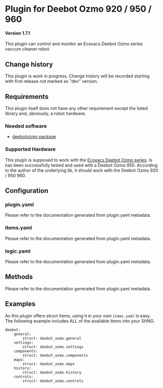 # Plugin for Deebot Ozmo 920 / 950 / 960

#### Version 1.7.1
This plugin can control and monitor an Ecovacs Deebot Ozmo series vaccum cleaner robot.

## Change history
This plugin is work in progress. Change history will be recorded starting with first release not marked as "dev" version.


## Requirements
This plugin itself does not have any other requirement except the listed library and, obviously, a robot hardware.

### Needed software
- [deebotozmo package](https://pypi.org/project/deebotozmo/)

### Supported Hardware
This plugin is supposed to work with the [Ecovacs Deebot Ozmo series](https://www.ecovacs.com/de/deebot-robotic-vacuum-cleaner?filter=28).
Is has been successfully tested and used with a Deebot Ozmo 950.
According to the author of the underlying lib, it should work with the Deebot Ozmo 920 / 950  960.

## Configuration

### plugin.yaml
Please refer to the documentation generated from plugin.yaml metadata.


### items.yaml
Please refer to the documentation generated from plugin.yaml metadata.


### logic.yaml
Please refer to the documentation generated from plugin.yaml metadata.


## Methods
Please refer to the documentation generated from plugin.yaml metadata.


## Examples
As this plugin offers struct items, using it in your own `items.yaml` is easy.
The following example includes ALL of the available items into your SHNG.
```
deebot:
    general:
        struct: deebot_ozmo.general
    settings:
        struct: deebot_ozmo.settings
    components:
        struct: deebot_ozmo.components
    maps:
        struct: deebot_ozmo.maps
    history:
        struct: deebot_ozmo.history
    controls:
        struct: deebot_ozmo.controls
```
